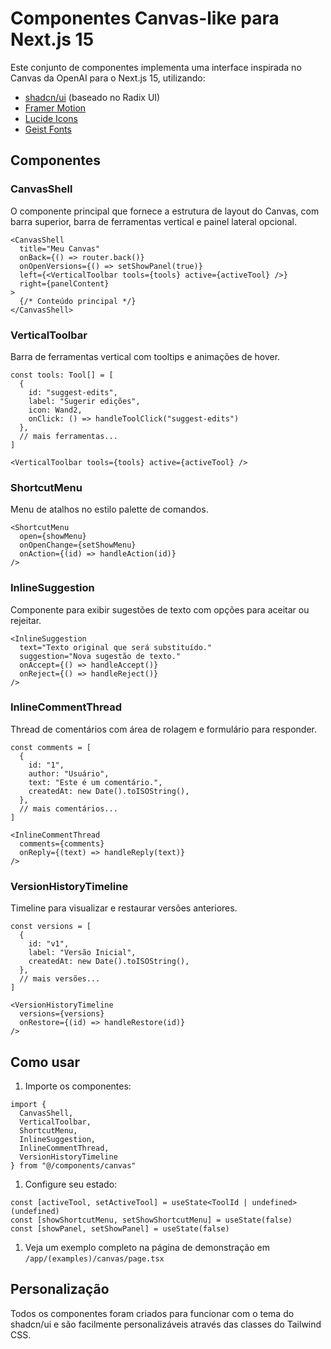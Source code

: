 # Componentes Canvas-like para Next.js 15

Este conjunto de componentes implementa uma interface inspirada no Canvas da OpenAI para o Next.js 15, utilizando:

- [shadcn/ui](https://ui.shadcn.com/) (baseado no Radix UI)
- [Framer Motion](https://www.framer.com/motion/)
- [Lucide Icons](https://lucide.dev/)
- [Geist Fonts](https://vercel.com/font)

## Componentes

### CanvasShell

O componente principal que fornece a estrutura de layout do Canvas, com barra superior, barra de ferramentas vertical e painel lateral opcional.

```tsx
<CanvasShell
  title="Meu Canvas"
  onBack={() => router.back()}
  onOpenVersions={() => setShowPanel(true)}
  left={<VerticalToolbar tools={tools} active={activeTool} />}
  right={panelContent}
>
  {/* Conteúdo principal */}
</CanvasShell>
```

### VerticalToolbar

Barra de ferramentas vertical com tooltips e animações de hover.

```tsx
const tools: Tool[] = [
  {
    id: "suggest-edits",
    label: "Sugerir edições",
    icon: Wand2,
    onClick: () => handleToolClick("suggest-edits")
  },
  // mais ferramentas...
]

<VerticalToolbar tools={tools} active={activeTool} />
```

### ShortcutMenu

Menu de atalhos no estilo palette de comandos.

```tsx
<ShortcutMenu
  open={showMenu}
  onOpenChange={setShowMenu}
  onAction={(id) => handleAction(id)}
/>
```

### InlineSuggestion

Componente para exibir sugestões de texto com opções para aceitar ou rejeitar.

```tsx
<InlineSuggestion
  text="Texto original que será substituído."
  suggestion="Nova sugestão de texto."
  onAccept={() => handleAccept()}
  onReject={() => handleReject()}
/>
```

### InlineCommentThread

Thread de comentários com área de rolagem e formulário para responder.

```tsx
const comments = [
  {
    id: "1",
    author: "Usuário",
    text: "Este é um comentário.",
    createdAt: new Date().toISOString(),
  },
  // mais comentários...
]

<InlineCommentThread
  comments={comments}
  onReply={(text) => handleReply(text)}
/>
```

### VersionHistoryTimeline

Timeline para visualizar e restaurar versões anteriores.

```tsx
const versions = [
  {
    id: "v1",
    label: "Versão Inicial",
    createdAt: new Date().toISOString(),
  },
  // mais versões...
]

<VersionHistoryTimeline
  versions={versions}
  onRestore={(id) => handleRestore(id)}
/>
```

## Como usar

1. Importe os componentes:

```tsx
import {
  CanvasShell,
  VerticalToolbar,
  ShortcutMenu,
  InlineSuggestion,
  InlineCommentThread,
  VersionHistoryTimeline
} from "@/components/canvas"
```

1. Configure seu estado:

```tsx
const [activeTool, setActiveTool] = useState<ToolId | undefined>(undefined)
const [showShortcutMenu, setShowShortcutMenu] = useState(false)
const [showPanel, setShowPanel] = useState(false)
```

1. Veja um exemplo completo na página de demonstração em `/app/(examples)/canvas/page.tsx`

## Personalização

Todos os componentes foram criados para funcionar com o tema do shadcn/ui e são facilmente personalizáveis através das classes do Tailwind CSS.
